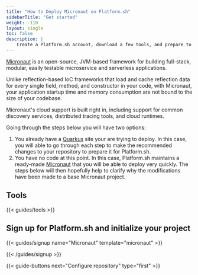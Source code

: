 ```yaml
---
title: "How to Deploy Micronaut on Platform.sh"
sidebarTitle: "Get started"
weight: -110
layout: single
toc: false
description: |
    Create a Platform.sh account, download a few tools, and prepare to deploy Micronaut.
---
```


[Micronaut](https://micronaut.io/) is an open-source, JVM-based framework for building full-stack, modular, easily testable microservice and serverless applications.

Unlike reflection-based IoC frameworks that load and cache reflection data for every single field, method, and constructor in your code, with Micronaut, your application startup time and memory consumption are not bound to the size of your codebase.

Micronaut's cloud support is built right in, including support for common discovery services, distributed tracing tools, and cloud runtimes.

Going through the steps below you will have two options:

1. You already have a [Quarkus](https://github.com/drupal/recommended-project/tree/9.0.x) site your are trying to deploy. In this case, you will able to go through each step to make the recommended changes to your repository to prepare it for Platform.sh.
2. You have no code at this point. In this case, Platform.sh maintains a ready-made [Micronaut](https://micronaut.io/launch/) that you will be able to deploy very quickly. The steps below will then hopefully help to clarify why the modifications have been made to a base Micronaut project.

## Tools

{{< guides/tools >}}

## Sign up for Platform.sh and initialize your project

{{< guides/signup name="Micronaut" template="micronaut" >}}

{{< /guides/signup >}}

{{< guide-buttons next="Configure repository" type="first" >}}
